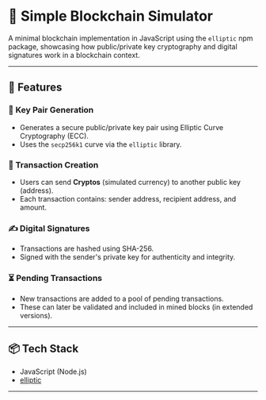 # 🔗 Simple Blockchain Simulator

A minimal blockchain implementation in JavaScript using the `elliptic` npm package, showcasing how public/private key cryptography and digital signatures work in a blockchain context.

---

## 🚀 Features

### 🔑 Key Pair Generation
- Generates a secure public/private key pair using Elliptic Curve Cryptography (ECC).
- Uses the `secp256k1` curve via the `elliptic` library.

### 💸 Transaction Creation
- Users can send **Cryptos** (simulated currency) to another public key (address).
- Each transaction contains: sender address, recipient address, and amount.

### ✍️ Digital Signatures
- Transactions are hashed using SHA-256.
- Signed with the sender's private key for authenticity and integrity.

### ⏳ Pending Transactions
- New transactions are added to a pool of pending transactions.
- These can later be validated and included in mined blocks (in extended versions).

---

## 📦 Tech Stack

- JavaScript (Node.js)
- [elliptic](https://www.npmjs.com/package/elliptic)
---
